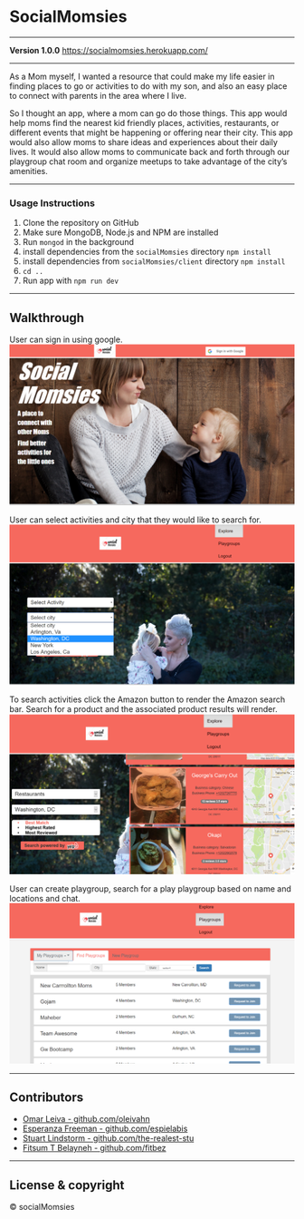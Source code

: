 # SocialMomsies

---

**Version 1.0.0**
https://socialmomsies.herokuapp.com/

---
As a Mom myself, I wanted a resource that could make my life easier in finding places to go or activities to do with my son, and also an easy place to connect with parents in the area where I live.

So I thought an  app, where a mom can go  do those things. This app would help moms find the nearest kid friendly places, activities, restaurants, or different events that might be happening or offering near their city.
This app would also allow moms to share ideas and experiences about their daily lives. It would also allow moms to communicate back and forth through our playgroup chat room and organize meetups to take advantage of the city’s amenities.

---

### Usage Instructions

1. Clone the repository on GitHub
2. Make sure MongoDB, Node.js and NPM are installed
3. Run `mongod` in the background
4. install dependencies from the `socialMomsies` directory `npm install`
5. install dependencies from `socialMomsies/client` directory `npm install`
6. `cd ..`
7. Run app with `npm run dev`

---

## Walkthrough
User can sign in using google.
![Home](https://github.com/espielabis/socialMomsies/blob/master/client/public/images/home.png)

User can select activities and city that they would like to search for.
![Home](https://github.com/espielabis/socialMomsies/blob/master/client/public/images/explore.png)

To search activities  click the Amazon button to render the Amazon search bar. Search for a product and the associated product results will render.
![Explore](https://github.com/espielabis/socialMomsies/blob/master/client/public/images/yelpapi.png)

User can create playgroup, search for a play playgroup based on name and locations and chat.
![Playgroup](https://github.com/espielabis/socialMomsies/blob/master/client/public/images/playgroup.png)

---

## Contributors

- [Omar Leiva - github.com/oleivahn](https://github.com/oleivahn)
- [Esperanza Freeman - github.com/espielabis](https://github.com/espielabis)
- [Stuart Lindstorm - github.com/the-realest-stu](https://github.com/the-realest-stu)
- [Fitsum T Belayneh - github.com/fitbez](https://github.com/fitbez)

---

## License & copyright

© socialMomsies
